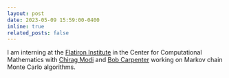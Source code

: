 ```yaml
---
layout: post
date: 2023-05-09 15:59:00-0400
inline: true
related_posts: false
---
```


I am interning at the [Flatiron Institute](https://www.simonsfoundation.org/flatiron/) in the Center for Computational Mathematics with [Chirag Modi](https://modichirag.github.io/) and [Bob Carpenter](https://bob-carpenter.github.io/) working on Markov chain Monte Carlo algorithms.
